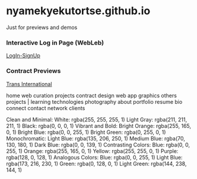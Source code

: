 # nyamekyekutortse.github.io
Just for previews and demos

### Interactive Log in Page (WebLeb)
<a href = "niceDesigns/logInSignUp/page.html">LogIn-SignUp</a>

### Contract Previews
<a href = "contracts/TRANS/index.html">Trans International</a>

home
web
    curation
    projects
    contract
design
    web
    app
    graphics
others
    projects | learning
    technologies
    photography
about
    portfolio
    resume
    bio
connect
    contact
    network
    clients


Clean and Minimal:
White: rgba(255, 255, 255, 1)
Light Gray: rgba(211, 211, 211, 1)
Black: rgba(0, 0, 0, 1)
Vibrant and Bold:
Bright Orange: rgba(255, 165, 0, 1)
Bright Blue: rgba(0, 0, 255, 1)
Bright Green: rgba(0, 255, 0, 1)
Monochromatic:
Light Blue: rgba(135, 206, 250, 1)
Medium Blue: rgba(70, 130, 180, 1)
Dark Blue: rgba(0, 0, 139, 1)
Contrasting Colors:
Blue: rgba(0, 0, 255, 1)
Orange: rgba(255, 165, 0, 1)
Yellow: rgba(255, 255, 0, 1)
Purple: rgba(128, 0, 128, 1)
Analogous Colors:
Blue: rgba(0, 0, 255, 1)
Light Blue: rgba(173, 216, 230, 1)
Green: rgba(0, 128, 0, 1)
Light Green: rgba(144, 238, 144, 1)